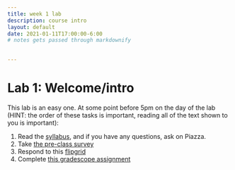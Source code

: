 ```yaml
---
title: week 1 lab
description: course intro
layout: default
date: 2021-01-11T17:00:00-6:00
# notes gets passed through markdownify

 
---
```


# Lab 1: Welcome/intro

This lab is an easy one. At some point before 5pm on the day of the lab (HINT: the order of these tasks is important, reading all of the text shown to you is important):

1. Read the [syllabus](syllabus.html), and if you have any questions, ask on Piazza.
1. Take [the pre-class survey](https://forms.gle/7G7MkJUAdRJjSXR36)
2. Respond to this
   [flipgrid](https://flipgrid.com/bef8b6e3)
3. Complete [this gradescope assignment](https://www.gradescope.com/courses/225629/assignments/930191)
